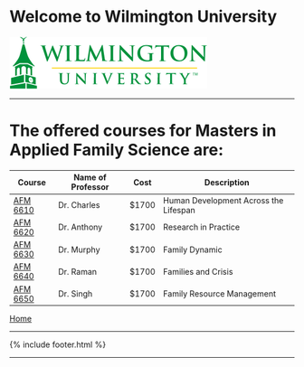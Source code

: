 # Welcome to Wilmington University

![Image](Images/wilmu-logo.png "Welcome to Wilmington University")

---

# The offered courses for Masters in Applied Family Science are:

|Course | Name of Professor |Cost | Description
|---    | ---               | --- | ---
|[AFM 6610](afm6610.md) | Dr. Charles | $1700 | Human Development Across the Lifespan
|[AFM 6620](afm6620.md) | Dr. Anthony | $1700 |Research in Practice 
|[AFM 6630](afm6630.md) | Dr. Murphy  | $1700 |Family Dynamic
|[AFM 6640](afm6640.md) | Dr. Raman | $1700 |Families and Crisis
|[AFM 6650](afm6650.md) | Dr. Singh | $1700 |Family Resource Management


[Home](https://tuojeanbaptiste.github.io/TeamC/)

---

{% include footer.html %}

---
